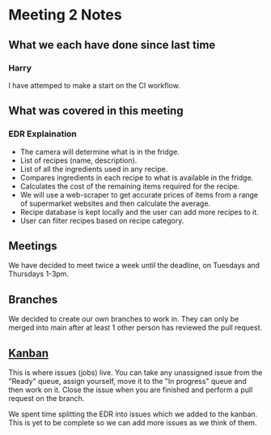 # Meeting 2 Notes
## What we each have done since last time
### Harry
I have attemped to make a start on the CI workflow.
## What was covered in this meeting
### EDR Explaination
* The camera will determine what is in the fridge.
* List of recipes (name, description).
* List of all the ingredients used in any recipe.
* Compares ingredients in each recipe to what is available in the fridge.
* Calculates the cost of the remaining items required for the recipe.
* We will use a web-scraper to get accurate prices of items from a range of supermarket websites and then calculate the average.
* Recipe database is kept locally and the user can add more recipes to it.
* User can filter recipes based on recipe category.
## Meetings
We have decided to meet twice a week until the deadline, on Tuesdays and Thursdays 1-3pm.
## Branches
We decided to create our own branches to work in. They can only be merged into main after at least 1 other person has reviewed the pull request.
## [Kanban](https://github.com/users/harryz8/projects/1/views/1)
This is where issues (jobs) live. You can take any unassigned issue from the "Ready" queue, assign yourself, move it to the "In progress" queue and then work on it. Close the issue when you are finished and perform a pull request on the branch.

We spent time splitting the EDR into issues which we added to the kanban. This is yet to be complete so we can add more issues as we think of them.
